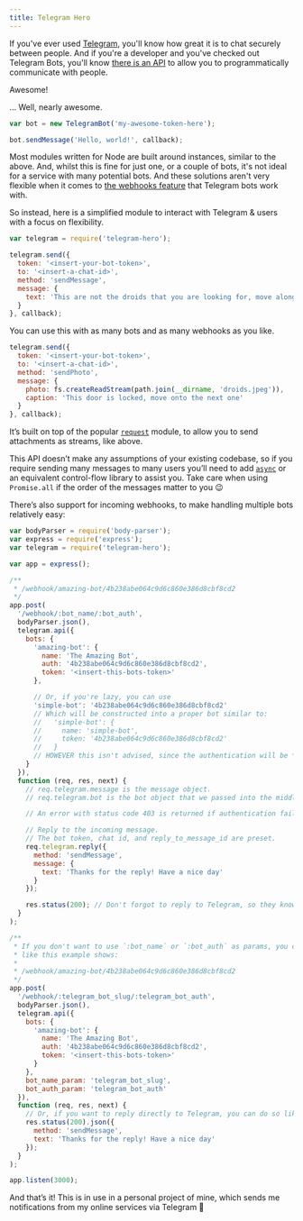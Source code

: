 ```yaml
---
title: Telegram Hero
---
```


If you've ever used [Telegram](https://telegram.org/), you'll know how great it is to chat securely between people. And if you're a developer and you've checked out Telegram Bots, you'll know [there is an API]() to allow you to programmatically communicate with people.

<!--more-->

Awesome!

… Well, nearly awesome.

```js
var bot = new TelegramBot('my-awesome-token-here');

bot.sendMessage('Hello, world!', callback);
```

Most modules written for Node are built around instances, similar to the above. And, whilst this is fine for just one, or a couple of bots, it's not ideal for a service with many potential bots. And these solutions aren't very flexible when it comes to [the webhooks feature](https://core.telegram.org/bots/api#setwebhook) that Telegram bots work with.

So instead, here is a simplified module to interact with Telegram & users with a focus on flexibility.

```js
var telegram = require('telegram-hero');

telegram.send({
  token: '<insert-your-bot-token>',
  to: '<insert-a-chat-id>',
  method: 'sendMessage',
  message: {
    text: 'This are not the droids that you are looking for, move along.'
  }
}, callback);
```
You can use this with as many bots and as many webhooks as you like.

```js
telegram.send({
  token: '<insert-your-bot-token>',
  to: '<insert-a-chat-id>',
  method: 'sendPhoto',
  message: {
    photo: fs.createReadStream(path.join(__dirname, 'droids.jpeg')),
    caption: 'This door is locked, move onto the next one'
  }
}, callback);
```

It’s built on top of the popular [`request`](github.com/request/request) module, to allow you to send attachments as streams, like above.

This API doesn’t make any assumptions of your existing codebase, so if you require sending many messages to many users you’ll need to add [`async`]() or an equivalent control-flow library to assist you. Take care when using `Promise.all` if the order of the messages matter to you 😉

There’s also support for incoming webhooks, to make handling multiple bots relatively easy:

```js
var bodyParser = require('body-parser');
var express = require('express');
var telegram = require('telegram-hero');

var app = express();

/**
 * /webhook/amazing-bot/4b238abe064c9d6c860e386d8cbf8cd2
 */
app.post(
  '/webhook/:bot_name/:bot_auth',
  bodyParser.json(),
  telegram.api({
    bots: {
      'amazing-bot': {
        name: 'The Amazing Bot',
        auth: '4b238abe064c9d6c860e386d8cbf8cd2',
        token: '<insert-this-bots-token>'
      },

      // Or, if you're lazy, you can use
      'simple-bot': '4b238abe064c9d6c860e386d8cbf8cd2'
      // Which will be constructed into a proper bot similar to:
      //   'simple-bot': {
      //     name: 'simple-bot',
      //     token: '4b238abe064c9d6c860e386d8cbf8cd2'
      //   }
      // HOWEVER this isn't advised, since the authentication will be *anything* that satisfies :bot_auth!
    }
  }),
  function (req, res, next) {
    // req.telegram.message is the message object.
    // req.telegram.bot is the bot object that we passed into the middleware.

    // An error with status code 403 is returned if authentication fails

    // Reply to the incoming message.
    // The bot token, chat id, and reply_to_message_id are preset.
    req.telegram.reply({
      method: 'sendMessage',
      message: {
        text: 'Thanks for the reply! Have a nice day'
      }
    });

    res.status(200); // Don't forgot to reply to Telegram, so they know the message was received correctly!
  }
);

/**
 * If you don't want to use `:bot_name` or `:bot_auth` as params, you can instruct the middleware to use different ones
 * like this example shows:
 *
 * /webhook/amazing-bot/4b238abe064c9d6c860e386d8cbf8cd2
 */
app.post(
  '/webhook/:telegram_bot_slug/:telegram_bot_auth',
  bodyParser.json(),
  telegram.api({
    bots: {
      'amazing-bot': {
        name: 'The Amazing Bot',
        auth: '4b238abe064c9d6c860e386d8cbf8cd2',
        token: '<insert-this-bots-token>'
      }
    },
    bot_name_param: 'telegram_bot_slug',
    bot_auth_param: 'telegram_bot_auth'
  }),
  function (req, res, next) {
    // Or, if you want to reply directly to Telegram, you can do so like you usually would:
    res.status(200).json({
      method: 'sendMessage',
      text: 'Thanks for the reply! Have a nice day'
    });
  }
);

app.listen(3000);
```

And that’s it! This is in use in a personal project of mine, which sends me notifications from my online services via Telegram 💪
